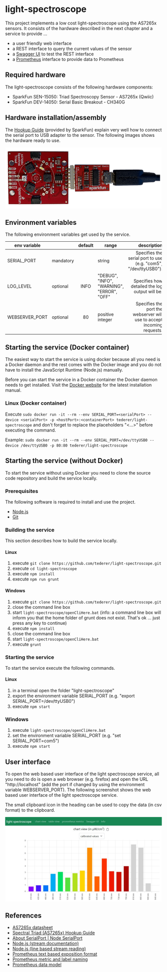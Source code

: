 # light-spectroscope

This project implements a low cost light-spectroscope using the AS7265x sensors. It consists of the hardware described in the next chapter and a service to provide ...

* a user friendly web interface
* a REST interface to query the current values of the sensor
* a [Swagger UI](https://swagger.io/tools/swagger-ui/) to test the REST interface
* a [Prometheus](https://prometheus.io) interface to provide data to Prometheus

## Required hardware

The light-spectroscope consists of the following hardware components:

* SparkFun SEN-15050: Triad Spectroscopy Sensor - AS7265x (Qwiic)
* SparkFun DEV-14050: Serial Basic Breakout - CH340G

## Hardware installation/assembly

The [Hookup Guide](https://learn.sparkfun.com/tutorials/spectral-triad-as7265x-hookup-guide) (provided by SparkFun) explain very well how to connect the serial port to USB adapter to the sensor. The following images shows the hardware ready to use. 

![hardware](images/light-spectroscope_hardware.png)

## Environment variables 

The following environment variables get used by the service.

| env variable         |           |default | range  | description  |
| -------------------- | --------- | :-----: | ------ | -----------: |
| SERIAL_PORT          | mandatory |         | string | Specifies the serial port to use (e.g. "com5", "/dev/ttyUSB0").|
| LOG_LEVEL            | optional  | INFO    | "DEBUG", "INFO", "WARNING", "ERROR", "OFF"| Specifies how detailed the log output will be.|
| WEBSERVER_PORT       | optional  | 80      | positive integer | Specifies the port the webserver will use to accept incoming requests.|

## Starting the service (Docker container)

The easiest way to start the service is using docker because all you need is a Docker daemon and the rest comes with the Docker image and you do not have to install the JavaScript Runtime (Node.js) manually.

Before you can start the service in a Docker container the Docker daemon needs to get installed. Visit the [Docker website](https://www.docker.com/) for the latest installation manual.

### Linux (Docker container)

Execute `sudo docker run -it --rm --env SERIAL_PORT=<serialPort> --device <serialPort> -p <hostPort>:<containerPort> tederer/light-spectroscope` and don't forget to replace the placeholders "<...>" before executing the command.

Example: `sudo docker run -it --rm --env SERIAL_PORT=/dev/ttyUSB0 --device /dev/ttyUSB0 -p 80:80 tederer/light-spectroscope`

## Starting the service (without Docker)

To start the service without using Docker you need to clone the source code repository and build the service locally.

### Prerequisites

The following software is required to install and use the project.

* [Node.js](https://nodejs.org/en/download/)
* [Git](https://git-scm.com/download/win)


### Building the service

This section describes how to build the service locally.

#### Linux
1. execute `git clone https://github.com/tederer/light-spectroscope.git`
2. execute `cd light-spectroscope`
3. execute `npm install`
4. execute `npm run grunt`

#### Windows
1. execute `git clone https://github.com/tederer/light-spectroscope.git`
2. close the command line box
3. start `light-spectroscope/openCliHere.bat` (info: a command line box will inform you that the home folder of grunt does not exist. That's ok ... just press any key to continue)
4. execute `npm install`
5. close the command line box
6. start `light-spectroscope/openCliHere.bat`
7. execute `grunt`

### Starting the service

To start the service execute the following commands.

#### Linux

1. in a terminal open the folder "light-spectroscope"
2. export the environment variable SERIAL_PORT (e.g. "export SERIAL_PORT=/dev/ttyUSB0")
3. execute `npm start`

### Windows

1. execute `light-spectroscope/openCliHere.bat`
2. set the environment variable SERIAL_PORT (e.g. "set SERIAL_PORT=com5")
3. execute `npm start`

## User interface

To open the web based user interface of the light spectroscope service, all you need to do is open a web browser (e.g. firefox) and open the URL "http://localhost" (add the port if changed by using the environment variable WEBSERVER_PORT). The following screenshot shows the web based user interface of the light spectroscope service.

The small clipboard icon in the heading can be used to copy the data (in csv format) to the clipboard.

![hardware](images/userInterface_chartView.jpg)

## References

* [AS7265x datasheet](doc/AS7265x_Datasheet.pdf)
* [Spectral Triad (AS7265x) Hookup Guide ](https://learn.sparkfun.com/tutorials/spectral-triad-as7265x-hookup-guide)
* [About SerialPort | Node SerialPort](https://serialport.io/docs/)
* [Node.js (stream documentation)](https://nodejs.org/api/stream.html#stream)
* [Node.js (line based stream reading)](https://nodejs.org/api/readline.html#readline)
* [Prometheus text based exposition format](https://prometheus.io/docs/instrumenting/exposition_formats/)
* [Prometheus metric and label naming](https://prometheus.io/docs/practices/naming/)
* [Prometheus data model](https://prometheus.io/docs/concepts/data_model/)